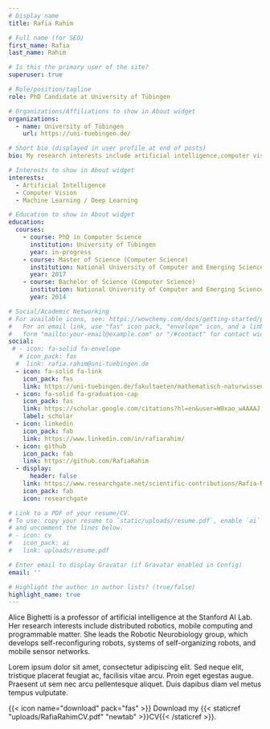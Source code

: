 ```yaml
---
# Display name
title: Rafia Rahim

# Full name (for SEO)
first_name: Rafia
last_name: Rahim

# Is this the primary user of the site?
superuser: true

# Role/position/tagline
role: PhD Candidate at University of Tübingen

# Organizations/Affiliations to show in About widget
organizations:
  - name: University of Tübingen
    url: https://uni-tuebingen.de/

# Short bio (displayed in user profile at end of posts)
bio: My research interests include artificial intelligence,computer vision and machine learning/deep learning.

# Interests to show in About widget
interests:
  - Artificial Intelligence
  - Computer Vision
  - Machine Learning / Deep Learning

# Education to show in About widget
education:
  courses:
    - course: PhD in Computer Science
      institution: University of Tübingen
      year: in-progress
    - course: Master of Science (Computer Science)
      institution: National University of Computer and Emerging Sciences
      year: 2017
    - course: Bachelor of Science (Computer Science)
      institution: National University of Computer and Emerging Sciences
      year: 2014

# Social/Academic Networking
# For available icons, see: https://wowchemy.com/docs/getting-started/page-builder/#icons
#   For an email link, use "fas" icon pack, "envelope" icon, and a link in the
#   form "mailto:your-email@example.com" or "/#contact" for contact widget.
social:
 # - icon: fa-solid fa-envelope
   # icon_pack: fas
  #  link: rafia.rahim@uni-tuebingen.de
  - icon: fa-solid fa-link
    icon_pack: fas
    link: https://uni-tuebingen.de/fakultaeten/mathematisch-naturwissenschaftliche-fakultaet/fachbereiche/informatik/lehrstuehle/kognitive-systeme/the-chair/staff/rafia-rahim/
  - icon: fa-solid fa-graduation-cap
    icon_pack: fas
    link: https://scholar.google.com/citations?hl=en&user=W0xao_wAAAAJ
    label: scholar
  - icon: linkedin
    icon_pack: fab
    link: https://www.linkedin.com/in/rafiarahim/
  - icon: github
    icon_pack: fab
    link: https://github.com/RafiaRahim
  - display:
      header: false
    link: https://www.researchgate.net/scientific-contributions/Rafia-Rahim-2200059923
    icon_pack: fab
    icon: researchgate

# Link to a PDF of your resume/CV.
# To use: copy your resume to `static/uploads/resume.pdf`, enable `ai` icons in `params.yaml`,
# and uncomment the lines below.
# - icon: cv
#   icon_pack: ai
#   link: uploads/resume.pdf

# Enter email to display Gravatar (if Gravatar enabled in Config)
email: ''

# Highlight the author in author lists? (true/false)
highlight_name: true
---
```


Alice Bighetti is a professor of artificial intelligence at the Stanford AI Lab. Her research interests include distributed robotics, mobile computing and programmable matter. She leads the Robotic Neurobiology group, which develops self-reconfiguring robots, systems of self-organizing robots, and mobile sensor networks.

Lorem ipsum dolor sit amet, consectetur adipiscing elit. Sed neque elit, tristique placerat feugiat ac, facilisis vitae arcu. Proin eget egestas augue. Praesent ut sem nec arcu pellentesque aliquet. Duis dapibus diam vel metus tempus vulputate.

{{< icon name="download" pack="fas" >}} Download my {{< staticref "uploads/RafiaRahimCV.pdf" "newtab" >}}CV{{< /staticref >}}.
